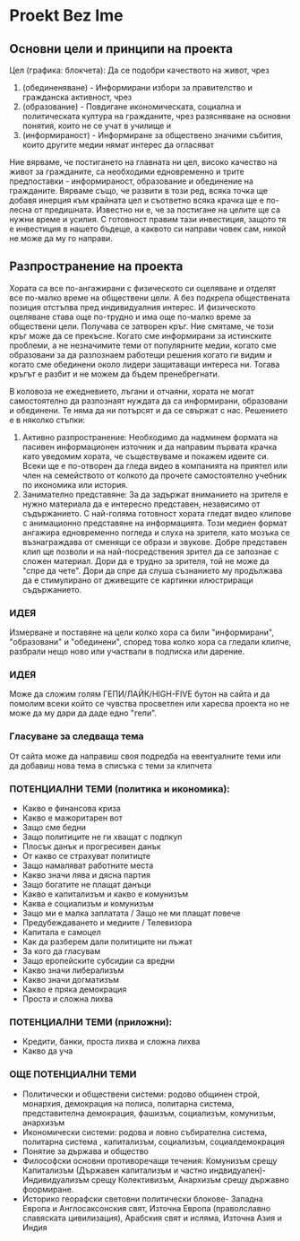 # Proekt Bez Ime

## Основни цели и принципи на проекта

Цел (графика: блокчета):
Да се подобри качеството на живот, чрез 
1. (обединеняване) - Информирани избори за правителство и гражданска активност, чрез
2. (образование) - Повдигане икономическата, социална и политическата култура на гражданите, чрез разясняване на основни понятия, които не се учат в училище и
3. (информираност) - Информиране за обществено значими събития, които другите медии нямат интерес да огласяват

Ние вярваме, че постигането на главната ни цел, високо качество на живот за гражданите, са необходими едновременно и трите предпоставки - информираност, образование и обединение на гражданите. Вярваме също, че развити в този ред, всяка точка ще добавя инерция към крайната цел и съответно всяка крачка ще е по-лесна от предишната. Известно ни е, че за постигане на целите ще са нужни време и усилия. С готовност правим тази инвестиция, защото тя е инвестиция в нашето бъдеще, а каквото си направи човек сам, никой не може да му го направи.

## Разпространение на проекта

Хората са все по-ангажирани с физическото си оцеляване и отделят все по-малко време на обществени цели. А без подкрепа обществената позиция отстъпва пред индивидуалния интерес. И физическото оцеляване става още по-трудно и има още по-малко време за обществени цели. Получава се затворен кръг. Ние смятаме, че този кръг може да се прекъсне. Когато сме информирани за истинските проблеми, а не незначимите теми от популярните медии, когато сме образовани за да разпознаем работещи решения когато ги видим и когато сме обединени около лидери защитаващи интереса ни. Тогава кръгът е разбит и не можем да бъдем пренебрегнати.

В коловоза не ежедневието, лъгани и отчаяни, хората не могат самостоятелно да разпознаят нуждата да са информирани, образовани и обединени. Те няма да ни потърсят и да се свържат с нас. Решението е в няколко стъпки:
1. Активно разпространение: Необходимо да надминем формата на пасивен информационен източник и да направим първата крачка като уведомим хората, че съществуваме и покажем идеите си. Всеки ще е по-отворен да гледа видео в компанията на приятел или член на семейството от колкото да прочете самостоятелно учебник по икономика или история.
2. Занимателно представяне: За да задържат вниманието на зрителя е нужно материала да е интересно представен, независимо от съдържанието. С най-голяма готовност хората гледат видео клипове с анимационно представяне на информацията. Този медиен формат ангажира едновременно погледа и слуха на зрителя, като мозъка се възнаграждава от сменящи се образи и звукове. Добре представен клип ще позволи и на най-посредствения зрител да се запознае с сложен материал. Дори да е трудно за зрителя, той не може да "спре да чете". Дори да спре да слуша съзнанието му продължава да е стимулирано от дживещите се картинки илюстриращи съдържанието.

### ИДЕЯ
Измерване и поставяне на цели колко хора са били "информирани", "образовани" и "обединени", според това колко хора са гледали клипче, разбрали нещо ново или участвали в подписка или дарение.

### ИДЕЯ
 Може да сложим голям ГЕПИ/ЛАЙК/HIGH-FIVE бутон на сайта и да помолим всеки който се чувства просветлен или харесва проекта но не може да му дари да даде едно "гепи".

### Гласуване за следваща тема
От сайта може да направиш своя подредба на евентуалните теми или да добавиш нова тема в списъка с теми за клипчета

### ПОТЕНЦИАЛНИ ТЕМИ (политика и икономика):
* Какво е финансова криза
* Какво е мажоритарен вот
* Защо сме бедни
* Защо политиците не ги хващат с подпкуп
* Плосък данък и прогресивен данък
* От какво се страхуват политицте
* Защо намаляват работните места
* Какво значи лява и дясна партия
* Защо богатите не плащат данъци
* Какво е капитализъм и какво е комунизъм
* Каква е социализъм и комунизъм
* Защо ми е малка заплатата / Защо не ми плащат повече
* Предубеждаването и медиите / Телевизора
* Капитала е самоцел
* Как да разберем дали политиците ни лъжат
* За кого да гласувам
* Защо еропейските субсидии са вредни
* Какво значи либерализъм
* Какво значи догматизъм
* Какво е пряка демокрация
* Проста и сложна лихва

### ПОТЕНЦИАЛНИ ТЕМИ (приложни):
* Кредити, банки, проста лихва и сложна лихва
* Какво да уча

### ОЩЕ ПОТЕНЦИАЛНИ ТЕМИ
* Политически и обществени системи: родово общинен строй, монархия, демокрация на полиса, политарна система, представителна демокрация, фашизъм, социализъм, комунизъм, анархизъм
* Икономически системи: родова и ловно събирателна система, политарна система , капитализъм, социализъм, социалдемокрация
* Понятие за държава и общество
* Философски основни противоречащи течения: Комунизъм срещу Капитализъм (Държавен капитализъм и частно индвидуален)- Индивидуализъм срещу Колективизъм, Анархизъм срещу държавно фоормиране.
* Историко георафски световни политически блокове- Западна Европа и Англосаксонския свят, Източна Европа (праволславно славяската цивилизация), Арабския свят и исляма, Източна Азия и Индия
